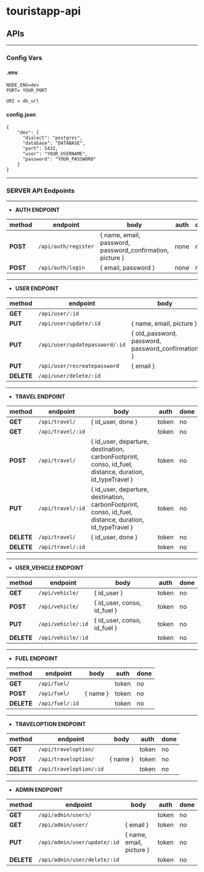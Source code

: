 # touristapp-api

## APIs

---

### Config Vars

#### .env 

```
NODE_ENV=dev
PORT= YOUR_PORT

URI = db_url
```

#### config.json

```
{
    "dev": {
      "dialect": "postgres",
      "database": "DATABASE",
      "port": 5432,
      "user": "YOUR_USERNAME",
      "password": "YOUR_PASSWORD"
    }
}
```

---

### SERVER API Endpoints


---

- **AUTH ENDPOINT**

| method       | endpoint                       | body                                                       |  auth | done |
|--------------|--------------------------------|------------------------------------------------------------|-------|------|
| **POST**     | `/api/auth/register `          | { name, email, password, password_confirmation, picture }  | none  | no   |
| **POST**     | `/api/auth/login`              | { email, password }                                        | none  | no   |

---

- **USER ENDPOINT**

| method       | endpoint                       | body                                                      |  auth | done |
|--------------|--------------------------------|-----------------------------------------------------------|-------|------|
| **GET**      | `/api/user/:id`                |                                                           | token | no   |
| **PUT**      | `/api/user/update/:id`         | { name, email, picture }                                  | token | no   |
| **PUT**      | `/api/user/updatepassword/:id` | { old\_password, password, password\_confirmation }       | token | no   |
| **PUT**      | `/api/user/recreatepassword`   | { email }                                                 | none  | no   |
| **DELETE**   | `/api/user/delete/:id`         |                                                           | token | no   |

---

- **TRAVEL ENDPOINT**

| method       | endpoint                       | body                                                      |  auth | done |
|--------------|--------------------------------|-----------------------------------------------------------|-------|------|
| **GET**      | `/api/travel/`                 | { id_user, done }                                         | token | no   |
| **GET**      | `/api/travel/:id`              |                                                           | token | no   |
| **POST**     | `/api/travel/`                 | { id_user, departure, destination, carbonFootprint, conso, id_fuel, distance, duration, id_typeTravel } | token | no   |
| **PUT**      | `/api/travel/:id`              | { id_user, departure, destination, carbonFootprint, conso, id_fuel, distance, duration, id_typeTravel } | token | no   |
| **DELETE**   | `/api/travel/`                 | { id_user, done }                                         | token | no   |
| **DELETE**   | `/api/travel/:id`              |                                                           | token | no   |

---

- **USER_VEHICLE ENDPOINT**

| method       | endpoint                       | body                                                      |  auth | done |
|--------------|--------------------------------|-----------------------------------------------------------|-------|------|
| **GET**      | `/api/vehicle/`                | { id_user }                                               | token | no   |
| **POST**     | `/api/vehicle/`                | { id_user, conso, id_fuel }                               | token | no   |
| **PUT**      | `/api/vehicle/:id`             | { id_user, conso, id_fuel }                               | token | no   |
| **DELETE**   | `/api/vehicle/:id`             |                                                           | token | no   |

---

- **FUEL ENDPOINT**

| method       | endpoint                       | body                                                      |  auth | done |
|--------------|--------------------------------|-----------------------------------------------------------|-------|------|
| **GET**      | `/api/fuel/`                   |                                                           | token | no   |
| **POST**     | `/api/fuel/`                   | { name }                                                  | token | no   |
| **DELETE**   | `/api/fuel/:id`                |                                                           | token | no   |

---

- **TRAVELOPTION ENDPOINT**

| method       | endpoint                       | body                                                      |  auth | done |
|--------------|--------------------------------|-----------------------------------------------------------|-------|------|
| **GET**      | `/api/traveloption/`           |                                                           | token | no   |
| **POST**     | `/api/traveloption/`           | { name }                                                  | token | no   |
| **DELETE**   | `/api/traveloption/:id`        |                                                           | token | no   |

---

- **ADMIN ENDPOINT**

| method       | endpoint                       | body                                                      |  auth | done |
|--------------|--------------------------------|-----------------------------------------------------------|-------|------|
| **GET**      | `/api/admin/users/`            |                                                           | token | no   |
| **GET**      | `/api/admin/user/`             | { email }                                                 | token | no   |
| **PUT**      | `/api/admin/user/update/:id`   | { name, email, picture }                                  | token | no   |
| **DELETE**   | `/api/admin/user/delete/:id`   |                                                           | token | no   |
